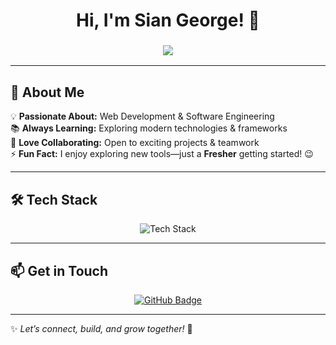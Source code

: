 
<h1 align="center">  
  Hi, I'm Sian George! 👋  
</h1>


<h3 align="center">
  <img src="https://readme-typing-svg.herokuapp.com?font=Fira+Code&size=22&pause=1000&color=36BCF7&width=500&lines=Aspiring+Web+Developer;Tech+Enthusiast;Computer+Science+Student;Always+Learning+New+Technologies!" />
</h3>

---

## 🌟 About Me  
💡 **Passionate About:** Web Development & Software Engineering  
📚 **Always Learning:** Exploring modern technologies & frameworks  
🤝 **Love Collaborating:** Open to exciting projects & teamwork  
⚡ **Fun Fact:** I enjoy exploring new tools—just a **Fresher** getting started! 😉  

---

## 🛠 Tech Stack  


<p align="center">  
  <img src="https://skillicons.dev/icons?i=python,js,html,css,cpp,nodejs,git,github,vscode" alt="Tech Stack" />  
</p>  

---

## 📫 Get in Touch  


<p align="center">  
  <a href="https://github.com/SGcpu" target="_blank">  
    <img src="https://img.shields.io/badge/GitHub-000?style=for-the-badge&logo=github&logoColor=white" alt="GitHub Badge" />  
  </a>  
</p>  

---

✨ *Let’s connect, build, and grow together!* 🚀  

<!---
SGcpu/SGcpu is a ✨ special ✨ repository because its `README.md` (this file) appears on your GitHub profile.
You can click the Preview link to take a look at your changes.
--->

